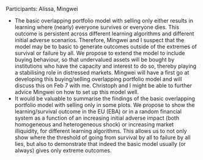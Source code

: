 Participants: Alissa, Mingwei

- The basic overlapping portfolio model with selling only either results in learning where (nearly) everyone survives or everyone dies. This outcome is persistent across different learning algorithms and different initial adverse scenarios. Therefore, Mingwei and I suspect that the model may be to basic to generate outcomes outside of the extremes of survival or failure by all. We propose to extend the model to include buying behaviour, so that undervalued assets will be bought by institutions who have the capacity and interest to do so, thereby playing a stabilising role in distressed markets. Mingwei will have a first go at developing this buying/selling overlapping portfolio model and will discuss this on Feb 7 with me. Christoph and I might be able to further advice Mingwei on how to set up this model well.
- It would be valuable to summarise the findings of the basic overlapping portfolio model with selling only in some plots. We propose to show the learning/survival outcome in the EU (EBA) or in a random financial system as a function of an increasing initial adverse impact (both homogeneous and heterogeneous shock) or increasing market illiquidity, for different learning algorithms. This allows us to not only show where the threshold of going from survival by all to failure by all lies, but also to demonstrate that indeed the basic model usually (or always) gives only extreme outcomes.

